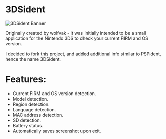 # 3DSident

![3DSident Banner](http://i.imgur.com/Q0rw8ff.png)

Originally created by wolfvak - It was initially intended to be a small application for the Nintendo 3DS to check your current FIRM and OS version.

I decided to fork this project, and added additional info similar to PSPident, hence the name 3DSident.

# Features:
- Current FIRM and OS version detection.
- Model detection.
- Region detection.
- Language detection.
- MAC address detection.
- SD detection.
- Battery status.
- Automatically saves screenshot upon exit.

